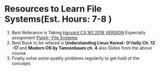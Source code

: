 # Resources to Learn File Systems(**Est. Hours: 7-8** )

1. Best Referance is Taking [Harvard CS 161 2018 VERSION](https://read.seas.harvard.edu/cs161-18/) Especially assignment [Pset4--File Systems](https://read.seas.harvard.edu/cs161-18/pset4/).
2. Best Book to be refered is **Understanding Linux Kernel- O'rielly Ch. 12 -17** and **Modern OS by Tannenbaum ch. 4** also Slides from the above course
3. Finally solve some quality problems regularily to get hold of the concepts 


